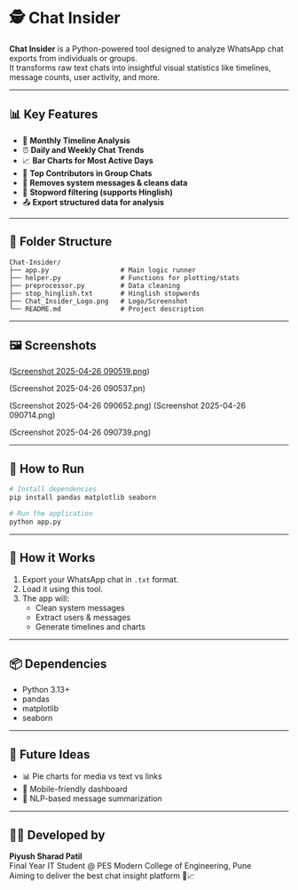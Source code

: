 # 🕵️ Chat Insider

**Chat Insider** is a Python-powered tool designed to analyze WhatsApp chat exports from individuals or groups.  
It transforms raw text chats into insightful visual statistics like timelines, message counts, user activity, and more.

---

## 📊 Key Features

- 📅 **Monthly Timeline Analysis**
- ⏰ **Daily and Weekly Chat Trends**
- 📈 **Bar Charts for Most Active Days**
- 👤 **Top Contributors in Group Chats**
- 🧹 **Removes system messages & cleans data**
- 🧠 **Stopword filtering (supports Hinglish)**
- 📤 **Export structured data for analysis**

---

## 📂 Folder Structure

```
Chat-Insider/
├── app.py                  # Main logic runner
├── helper.py               # Functions for plotting/stats
├── preprocessor.py         # Data cleaning
├── stop_hinglish.txt       # Hinglish stopwords
├── Chat_Insider_Logo.png   # Logo/Screenshot
└── README.md               # Project description
```

---

## 🖼️ Screenshots

([Screenshot 2025-04-26 090519.png](https://github.com/piyush5093/ChatInsider/blob/master/Screenshot%202025-04-26%20090519.png?raw=true))

(Screenshot 2025-04-26 090537.pn)

(Screenshot 2025-04-26 090652.png)
(Screenshot 2025-04-26 090714.png)

(Screenshot 2025-04-26 090739.png)


---

## 🚀 How to Run

```bash
# Install dependencies
pip install pandas matplotlib seaborn

# Run the application
python app.py
```

---

## 🧠 How it Works

1. Export your WhatsApp chat in `.txt` format.
2. Load it using this tool.
3. The app will:
   - Clean system messages
   - Extract users & messages
   - Generate timelines and charts

---

## 📦 Dependencies

- Python 3.13+
- pandas
- matplotlib
- seaborn

---

## 📌 Future Ideas

- 📊 Pie charts for media vs text vs links
- 📱 Mobile-friendly dashboard
- 🧠 NLP-based message summarization

---

## 👨‍💻 Developed by

**Piyush Sharad Patil**  
Final Year IT Student @ PES Modern College of Engineering, Pune  
Aiming to deliver the best chat insight platform 💬📈
